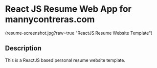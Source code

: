 # React JS Resume Web App for mannycontreras.com      
(resume-screenshot.jpg?raw=true "ReactJS Resume Website Template")


## Description
This is a ReactJS based personal resume website template. 
